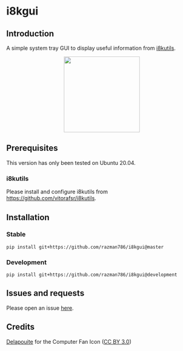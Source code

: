 # i8kgui

## Introduction

A simple system tray GUI to display useful information from [i8kutils](https://github.com/vitorafsr/i8kutils).

<p align="center">
  <img src="https://user-images.githubusercontent.com/7116312/153235426-87a5ee40-73fa-4239-9edc-d241fa68901c.png" width="200" />
</p>

## Prerequisites 

This version has only been tested on Ubuntu 20.04.

### i8kutils

Please install and configure i8kutils from https://github.com/vitorafsr/i8kutils.  

## Installation

### Stable

`pip install git+https://github.com/razman786/i8kgui@master`

### Development

`pip install git+https://github.com/razman786/i8kgui@development`

## Issues and requests

Please open an issue [here](https://github.com/razman786/i8kgui/issues).

## Credits

[Delapouite](https://delapouite.com/) for the Computer Fan Icon ([CC BY 3.0](http://creativecommons.org/licenses/by/3.0/))


